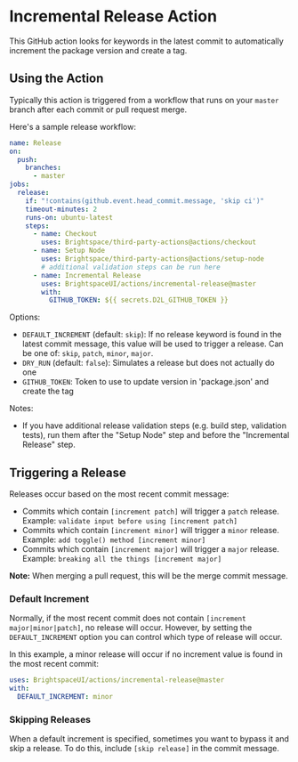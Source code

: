 # Incremental Release Action

This GitHub action looks for keywords in the latest commit to automatically increment the package version and create a tag.

## Using the Action

Typically this action is triggered from a workflow that runs on your `master` branch after each commit or pull request merge.

Here's a sample release workflow:

```yml
name: Release
on:
  push:
    branches:
      - master
jobs:
  release:
    if: "!contains(github.event.head_commit.message, 'skip ci')"
    timeout-minutes: 2
    runs-on: ubuntu-latest
    steps:
      - name: Checkout
        uses: Brightspace/third-party-actions@actions/checkout
      - name: Setup Node
        uses: Brightspace/third-party-actions@actions/setup-node
        # additional validation steps can be run here
      - name: Incremental Release
        uses: BrightspaceUI/actions/incremental-release@master
        with:
          GITHUB_TOKEN: ${{ secrets.D2L_GITHUB_TOKEN }}
```

Options:
* `DEFAULT_INCREMENT` (default: `skip`): If no release keyword is found in the latest commit message, this value will be used to trigger a release. Can be one of: `skip`, `patch`, `minor`, `major`.
* `DRY_RUN` (default: `false`): Simulates a release but does not actually do one
* `GITHUB_TOKEN`: Token to use to update version in 'package.json' and create the tag

Notes:
* If you have additional release validation steps (e.g. build step, validation tests), run them after the "Setup Node" step and before the "Incremental Release" step.

## Triggering a Release

Releases occur based on the most recent commit message:
* Commits which contain `[increment patch]` will trigger a `patch` release. Example: `validate input before using [increment patch]`
* Commits which contain `[increment minor]` will trigger a `minor` release. Example: `add toggle() method [increment minor]`
* Commits which contain `[increment major]` will trigger a `major` release. Example: `breaking all the things [increment major]`

**Note:** When merging a pull request, this will be the merge commit message.

### Default Increment

Normally, if the most recent commit does not contain `[increment major|minor|patch]`, no release will occur. However, by setting the `DEFAULT_INCREMENT` option you can control which type of release will occur.

In this example, a minor release will occur if no increment value is found in the most recent commit:

```yml
uses: BrightspaceUI/actions/incremental-release@master
with:
  DEFAULT_INCREMENT: minor
```

### Skipping Releases

When a default increment is specified, sometimes you want to bypass it and skip a release. To do this, include `[skip release]` in the commit message.